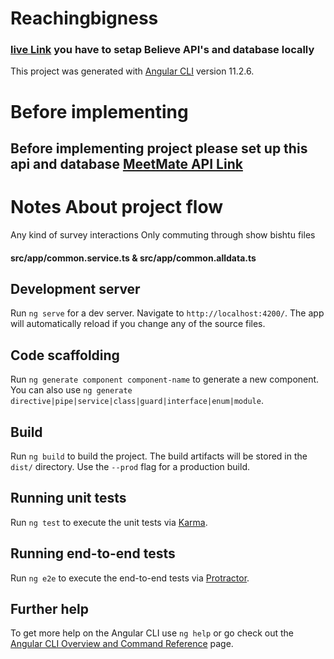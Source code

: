 # Reachingbigness
### [live Link](https://github-k9d4ku.stackblitz.io) you have to setap Believe API's and database locally
This project was generated with [Angular CLI](https://github.com/angular/angular-cli) version 11.2.6.

# Before implementing
## Before implementing project please set up this api and database [MeetMate API Link](https://github.com/ajitkumarpal1/meetmatApi)
# Notes About project flow
Any kind of survey interactions Only commuting through show bishtu files
#### src/app/common.service.ts & src/app/common.alldata.ts

## Development server

Run `ng serve` for a dev server. Navigate to `http://localhost:4200/`. The app will automatically reload if you change any of the source files.

## Code scaffolding

Run `ng generate component component-name` to generate a new component. You can also use `ng generate directive|pipe|service|class|guard|interface|enum|module`.

## Build

Run `ng build` to build the project. The build artifacts will be stored in the `dist/` directory. Use the `--prod` flag for a production build.

## Running unit tests

Run `ng test` to execute the unit tests via [Karma](https://karma-runner.github.io).

## Running end-to-end tests

Run `ng e2e` to execute the end-to-end tests via [Protractor](http://www.protractortest.org/).

## Further help

To get more help on the Angular CLI use `ng help` or go check out the [Angular CLI Overview and Command Reference](https://angular.io/cli) page.
